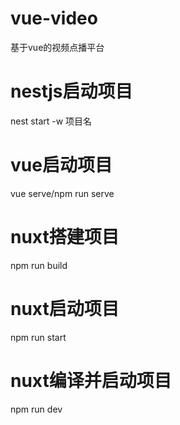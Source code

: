 # vue-video
基于vue的视频点播平台

# nestjs启动项目
nest start -w 项目名

# vue启动项目
vue serve/npm run serve

# nuxt搭建项目
npm run build

# nuxt启动项目
npm run start

# nuxt编译并启动项目
npm run dev